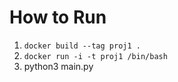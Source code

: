 # How to Run

1.  `docker build --tag proj1 .`
2. `docker run -i -t proj1 /bin/bash`
3. python3 main.py

